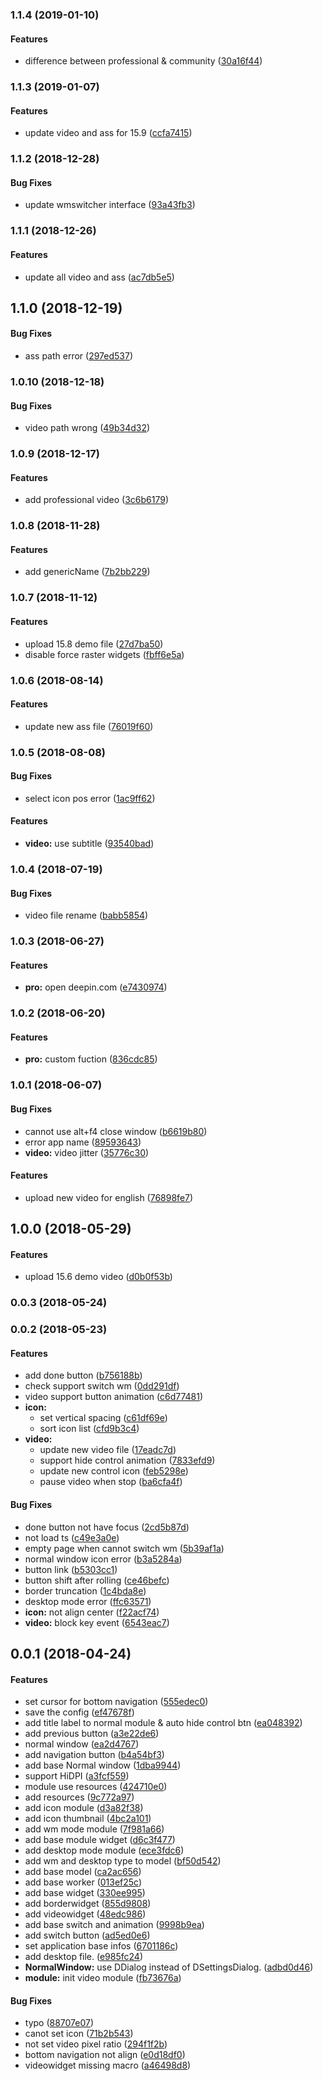 <a name="1.1.4"></a>
### 1.1.4 (2019-01-10)


#### Features

*   difference between professional & community ([30a16f44](https://github.com/linuxdeepin/dde-introduction/commit/30a16f44106fd442259dc3706befef1831b3b6d8))



<a name="1.1.3"></a>
### 1.1.3 (2019-01-07)


#### Features

*   update video and ass for 15.9 ([ccfa7415](https://github.com/linuxdeepin/dde-introduction/commit/ccfa74150fdd40141ceba0523fa7bc7315014efc))



<a name="1.1.2"></a>
### 1.1.2 (2018-12-28)


#### Bug Fixes

*   update wmswitcher interface ([93a43fb3](https://github.com/linuxdeepin/dde-introduction/commit/93a43fb3e649e0dd64586cf9a028ecde8b7e6f25))



<a name="1.1.1"></a>
### 1.1.1 (2018-12-26)


#### Features

*   update all video and ass ([ac7db5e5](https://github.com/linuxdeepin/dde-introduction/commit/ac7db5e5d6d04f746c0a4cf14f193d0111ec9c6b))



<a name=""></a>
##  1.1.0 (2018-12-19)


#### Bug Fixes

*   ass path error ([297ed537](https://github.com/linuxdeepin/dde-introduction/commit/297ed537470dd8c1f1b489f068681fa367ba9c38))



<a name="1.0.10"></a>
### 1.0.10 (2018-12-18)


#### Bug Fixes

*   video path wrong ([49b34d32](https://github.com/linuxdeepin/dde-introduction/commit/49b34d32d2a231b0c54252e544b7af88b01c20f3))



<a name="1.0.9"></a>
### 1.0.9 (2018-12-17)


#### Features

*   add professional video ([3c6b6179](https://github.com/linuxdeepin/dde-introduction/commit/3c6b61798a62e6204b47035614cd078d4be59829))



<a name="1.0.8"></a>
### 1.0.8 (2018-11-28)


#### Features

*   add genericName ([7b2bb229](https://github.com/linuxdeepin/dde-introduction/commit/7b2bb2290caec677370a48668bf079ad89781312))



<a name="1.0.7"></a>
### 1.0.7 (2018-11-12)


#### Features

*   upload 15.8 demo file ([27d7ba50](https://github.com/linuxdeepin/dde-introduction/commit/27d7ba5072993167945d0f0779c1d32613ca8bb5))
*   disable force raster widgets ([fbff6e5a](https://github.com/linuxdeepin/dde-introduction/commit/fbff6e5a81d343ba9b0fefa9fd6678a61c1a212d))



<a name="1.0.6"></a>
### 1.0.6 (2018-08-14)


#### Features

*   update new ass file ([76019f60](https://github.com/linuxdeepin/dde-introduction/commit/76019f602f3ae0c308d3f17161edfec3bd17ea31))



<a name="1.0.5"></a>
### 1.0.5 (2018-08-08)


#### Bug Fixes

*   select icon pos error ([1ac9ff62](https://github.com/linuxdeepin/dde-introduction/commit/1ac9ff625ad17b1aa340a481e3b7e223e6118575))

#### Features

* **video:**  use subtitle ([93540bad](https://github.com/linuxdeepin/dde-introduction/commit/93540bada157a15035de56283551874ffb17c140))



<a name="1.0.4"></a>
### 1.0.4 (2018-07-19)


#### Bug Fixes

*   video file rename ([babb5854](https://github.com/linuxdeepin/dde-introduction/commit/babb5854df3f78799d2abfb3201712044c48505c))



<a name="1.0.3"></a>
### 1.0.3 (2018-06-27)


#### Features

* **pro:**  open deepin.com ([e7430974](https://github.com/linuxdeepin/dde-introduction/commit/e7430974b44b4102b087b23e653ae572b06941b8))



<a name="1.0.2"></a>
### 1.0.2 (2018-06-20)


#### Features

* **pro:**  custom fuction ([836cdc85](https://github.com/linuxdeepin/dde-introduction/commit/836cdc85f861418bbc4205a1394f91ac2c0378c3))



<a name="1.0.1"></a>
### 1.0.1 (2018-06-07)


#### Bug Fixes

*   cannot use alt+f4 close window ([b6619b80](https://github.com/linuxdeepin/dde-introduction/commit/b6619b80115eb0d8f73e559c4f0fde1ec1682c7b))
*   error app name ([89593643](https://github.com/linuxdeepin/dde-introduction/commit/89593643ec4e379ec4a841a713a315bf530ea2d8))
* **video:**  video jitter ([35776c30](https://github.com/linuxdeepin/dde-introduction/commit/35776c30aae781368b9e3c50458cfc26cd86f1fe))

#### Features

*   upload new video for english ([76898fe7](https://github.com/linuxdeepin/dde-introduction/commit/76898fe7109186371894735231f1a8b8b5b19e71))



<a name=""></a>
##  1.0.0 (2018-05-29)


#### Features

*   upload 15.6 demo video ([d0b0f53b](https://github.com/linuxdeepin/dde-introduction/commit/d0b0f53b5365f7d32c4b89cace10486e9d9e9711))



<a name="0.0.3"></a>
### 0.0.3 (2018-05-24)




<a name="0.0.2"></a>
### 0.0.2 (2018-05-23)


#### Features

*   add done button ([b756188b](https://github.com/linuxdeepin/dde-introduction/commit/b756188beeb699033b4ab19f2a04bd0665479f78))
*   check support switch wm ([0dd291df](https://github.com/linuxdeepin/dde-introduction/commit/0dd291df4f37a283a724c07d800fcd09e4f476a6))
*   video support button animation ([c6d77481](https://github.com/linuxdeepin/dde-introduction/commit/c6d77481dee10faabbb65fc12c1beacf26cd4aca))
* **icon:**
  *  set vertical spacing ([c61df69e](https://github.com/linuxdeepin/dde-introduction/commit/c61df69eeb58e32fb787a76875bcc1c3a0ae0ab4))
  *  sort icon list ([cfd9b3c4](https://github.com/linuxdeepin/dde-introduction/commit/cfd9b3c44cd7a5168b2b0060dbf356ed5ae026d1))
* **video:**
  *  update new video file ([17eadc7d](https://github.com/linuxdeepin/dde-introduction/commit/17eadc7d0f2217ba6ca5509896062a5d4b395276))
  *  support hide control animation ([7833efd9](https://github.com/linuxdeepin/dde-introduction/commit/7833efd90fe35e0d95fce4b86e3f84ed4031d3ea))
  *  update new control icon ([feb5298e](https://github.com/linuxdeepin/dde-introduction/commit/feb5298eaec5ccf6b64019a387bcf837f6ebb7ff))
  *  pause video when stop ([ba6cfa4f](https://github.com/linuxdeepin/dde-introduction/commit/ba6cfa4fb56e87ea9436829ef808947ba1b7b475))

#### Bug Fixes

*   done button not have focus ([2cd5b87d](https://github.com/linuxdeepin/dde-introduction/commit/2cd5b87d9a9fa113bec14ee02156e634a4c7be40))
*   not load ts ([c49e3a0e](https://github.com/linuxdeepin/dde-introduction/commit/c49e3a0e9398600c3a4b0f70508cea68a0f197cf))
*   empty page when cannot switch wm ([5b39af1a](https://github.com/linuxdeepin/dde-introduction/commit/5b39af1a2cc56df91515a1eb4711222d381bd9a0))
*   normal window icon error ([b3a5284a](https://github.com/linuxdeepin/dde-introduction/commit/b3a5284a45e4e65d688a9efb331c3da0f902b0cd))
*   button link ([b5303cc1](https://github.com/linuxdeepin/dde-introduction/commit/b5303cc1c35b2cd3a4f9ba0889facce2cd01d899))
*   button shift after rolling ([ce46befc](https://github.com/linuxdeepin/dde-introduction/commit/ce46befc26f346f1546622318c64016e1b104715))
*   border truncation ([1c4bda8e](https://github.com/linuxdeepin/dde-introduction/commit/1c4bda8ea932dc73bb15623c6eeb5dd5fed2c3c8))
*   desktop mode error ([ffc63571](https://github.com/linuxdeepin/dde-introduction/commit/ffc63571c5944cca55885b79cd70b351232b9c30))
* **icon:**  not align center ([f22acf74](https://github.com/linuxdeepin/dde-introduction/commit/f22acf7468444d9718424f3b48f894c18cbde174))
* **video:**  block key event ([6543eac7](https://github.com/linuxdeepin/dde-introduction/commit/6543eac7ece5ea7c507510085333adc2d8d60b42))



<a name=""></a>
##  0.0.1 (2018-04-24)


#### Features

*   set cursor for bottom navigation ([555edec0](https://github.com/linuxdeepin/dde-introduction/commit/555edec0a92f7b962c2d26e5426e40b573bf528e))
*   save the config ([ef47678f](https://github.com/linuxdeepin/dde-introduction/commit/ef47678f939b29919f9cdb3476d2fa9888379aab))
*   add title label to normal module & auto hide control btn ([ea048392](https://github.com/linuxdeepin/dde-introduction/commit/ea0483927dbf320ad0c4a223e14df24b5116b69c))
*   add previous button ([a3e22de6](https://github.com/linuxdeepin/dde-introduction/commit/a3e22de6c98b2cf98c267283b4346ebea8499f26))
*   normal window ([ea2d4767](https://github.com/linuxdeepin/dde-introduction/commit/ea2d4767d29a101d98c339b816edfcdae22ae398))
*   add navigation button ([b4a54bf3](https://github.com/linuxdeepin/dde-introduction/commit/b4a54bf32438a3eee18975e46632bd9e3e653518))
*   add base Normal window ([1dba9944](https://github.com/linuxdeepin/dde-introduction/commit/1dba99447597c5d4438a8fa08e19065535bc15e3))
*   support HiDPI ([a3fcf559](https://github.com/linuxdeepin/dde-introduction/commit/a3fcf5597390e7de22390e30607f4a69e8457bd0))
*   module use resources ([424710e0](https://github.com/linuxdeepin/dde-introduction/commit/424710e0f3f2bc71cbd5858f17de405f35672a16))
*   add resources ([9c772a97](https://github.com/linuxdeepin/dde-introduction/commit/9c772a97e63d205a5162b5e6fce12f1c8c99fa7b))
*   add icon module ([d3a82f38](https://github.com/linuxdeepin/dde-introduction/commit/d3a82f380d29fdc86841a8cf544b169c27e23a34))
*   add icon thumbnail ([4bc2a101](https://github.com/linuxdeepin/dde-introduction/commit/4bc2a101febf4c1edeafde383482d4b26f02ebc1))
*   add wm mode module ([7f981a66](https://github.com/linuxdeepin/dde-introduction/commit/7f981a664f88bdafaa99900f1d5a8b6e7720a444))
*   add base module widget ([d6c3f477](https://github.com/linuxdeepin/dde-introduction/commit/d6c3f477545921d36140e6240341e69cc4060032))
*   add desktop mode module ([ece3fdc6](https://github.com/linuxdeepin/dde-introduction/commit/ece3fdc6f80eaa2737483fec4c456745df93cca5))
*   add wm and desktop type to model ([bf50d542](https://github.com/linuxdeepin/dde-introduction/commit/bf50d5425274ae14900eac658b371dcd57294109))
*   add base model ([ca2ac656](https://github.com/linuxdeepin/dde-introduction/commit/ca2ac6563093efcb32f5b42498e230d2bea4070c))
*   add base worker ([013ef25c](https://github.com/linuxdeepin/dde-introduction/commit/013ef25c113667bdce3a292f49f945db30219f47))
*   add base widget ([330ee995](https://github.com/linuxdeepin/dde-introduction/commit/330ee9959767b02b82f7fe7e55ff9e6fcba7c40b))
*   add borderwidget ([855d9808](https://github.com/linuxdeepin/dde-introduction/commit/855d98089987638e260fe34efba25e7ba9ac2661))
*   add videowidget ([48edc986](https://github.com/linuxdeepin/dde-introduction/commit/48edc9860c93425e8808ffaccc355cfeaa19c5bc))
*   add base switch and animation ([9998b9ea](https://github.com/linuxdeepin/dde-introduction/commit/9998b9eadb52a1fc8ef7f44262e430126b2b823c))
*   add switch button ([ad5ed0e6](https://github.com/linuxdeepin/dde-introduction/commit/ad5ed0e619deebd3ac6ad3be6c2f0395c6dd7686))
*   set application base infos ([6701186c](https://github.com/linuxdeepin/dde-introduction/commit/6701186c855e036b75705deffac72b0464a458e5))
*   add desktop file. ([e985fc24](https://github.com/linuxdeepin/dde-introduction/commit/e985fc244d0a31c7c7af5d0590332e3216030a82))
* **NormalWindow:**  use DDialog instead of DSettingsDialog. ([adbd0d46](https://github.com/linuxdeepin/dde-introduction/commit/adbd0d46bffdcf25677fbfd6e04eb75112522d63))
* **module:**  init video module ([fb73676a](https://github.com/linuxdeepin/dde-introduction/commit/fb73676a2bbb248e259d37733d789b3d140d17a6))

#### Bug Fixes

*   typo ([88707e07](https://github.com/linuxdeepin/dde-introduction/commit/88707e072fc5dff69b42944e256ec3cfb9cfd485))
*   canot set icon ([71b2b543](https://github.com/linuxdeepin/dde-introduction/commit/71b2b5431a25526af97d62c3bf75856a44970a3a))
*   not set video pixel ratio ([294f1f2b](https://github.com/linuxdeepin/dde-introduction/commit/294f1f2bd02e0a2dd48e54d35ad44cb4e03b537f))
*   bottom navigation not align ([e0d18df0](https://github.com/linuxdeepin/dde-introduction/commit/e0d18df0a7a07695f96a62c41703d7b99437dd03))
*   videowidget missing macro ([a46498d8](https://github.com/linuxdeepin/dde-introduction/commit/a46498d83d61e875b67c63c1b297ee99692d1fc3))



